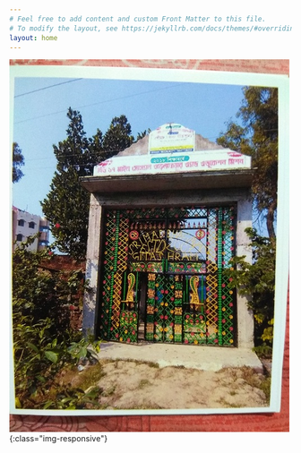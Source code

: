```yaml
---
# Feel free to add content and custom Front Matter to this file.
# To modify the layout, see https://jekyllrb.com/docs/themes/#overriding-theme-defaults
layout: home
---
```


<!-- # [About](/about/) | [Contact](/contact/) | [Donate](/donate/) -->

![front-gate](/doc/front-gate.jpg){:class="img-responsive"}